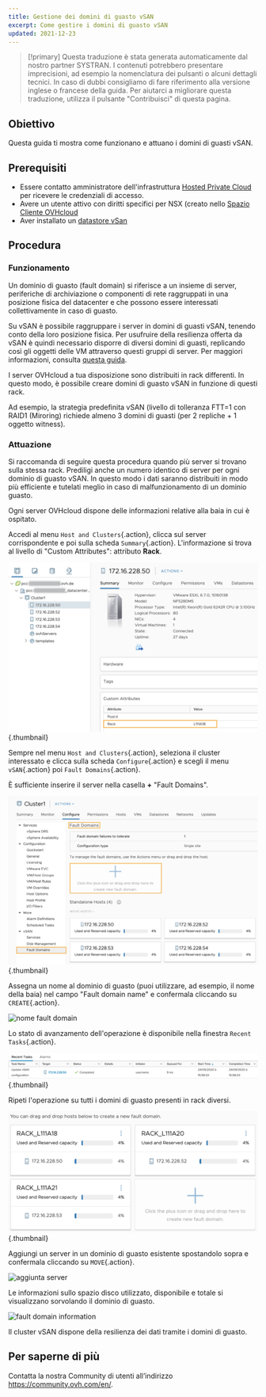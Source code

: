 ```yaml
---
title: Gestione dei domini di guasto vSAN
excerpt: Come gestire i domini di guasto vSAN
updated: 2021-12-23
---
```


> [!primary]
> Questa traduzione è stata generata automaticamente dal nostro partner SYSTRAN. I contenuti potrebbero presentare imprecisioni, ad esempio la nomenclatura dei pulsanti o alcuni dettagli tecnici. In caso di dubbi consigliamo di fare riferimento alla versione inglese o francese della guida. Per aiutarci a migliorare questa traduzione, utilizza il pulsante "Contribuisci" di questa pagina.
>


## Obiettivo

Questa guida ti mostra come funzionano e attuano i domini di guasti vSAN.

## Prerequisiti

- Essere contatto amministratore dell'infrastruttura [Hosted Private Cloud](https://www.ovhcloud.com/it/enterprise/products/hosted-private-cloud/) per ricevere le credenziali di accesso.
- Avere un utente attivo con diritti specifici per NSX (creato nello [Spazio Cliente OVHcloud](https://www.ovh.com/auth/?action=gotomanager&from=https://www.ovh.it/&ovhSubsidiary=it)
- Aver installato un [datastore vSan](/pages/hosted_private_cloud/hosted_private_cloud_powered_by_vmware/vmware_vsan)

## Procedura

### Funzionamento

Un dominio di guasto (fault domain) si riferisce a un insieme di server, periferiche di archiviazione o componenti di rete raggruppati in una posizione fisica del datacenter e che possono essere interessati collettivamente in caso di guasto.

Su vSAN è possibile raggruppare i server in domini di guasti vSAN, tenendo conto della loro posizione fisica.
Per usufruire della resilienza offerta da vSAN è quindi necessario disporre di diversi domini di guasti, replicando così gli oggetti delle VM attraverso questi gruppi di server. Per maggiori informazioni, consulta [questa guida](https://core.vmware.com/resource/vmware-vsan-design-guide#sec8-sub3).

I server OVHcloud a tua disposizione sono distribuiti in rack differenti. In questo modo, è possibile creare domini di guasto vSAN in funzione di questi rack.

Ad esempio, la strategia predefinita vSAN (livello di tolleranza FTT=1 con RAID1 (Miroring) richiede almeno 3 domini di guasti (per 2 repliche + 1 oggetto witness).

### Attuazione

Si raccomanda di seguire questa procedura quando più server si trovano sulla stessa rack. Prediligi anche un numero identico di server per ogni dominio di guasto vSAN.
In questo modo i dati saranno distribuiti in modo più efficiente e tutelati meglio in caso di malfunzionamento di un dominio guasto.

Ogni server OVHcloud dispone delle informazioni relative alla baia in cui è ospitato.

Accedi al menu `Host and Clusters`{.action}, clicca sul server corrispondente e poi sulla scheda `Summary`{.action}. L'informazione si trova al livello di "Custom Attributes": attributo **Rack**.

![attribut Rack](images/01.png){.thumbnail}

Sempre nel menu `Host and Clusters`{.action}, seleziona il cluster interessato e clicca sulla scheda `Configure`{.action} e scegli il menu `vSAN`{.action} poi `Fault Domains`{.action}.

È sufficiente inserire il server nella casella **+** "Fault Domains".

![fault domain](images/02.png){.thumbnail}

Assegna un nome al dominio di guasto (puoi utilizzare, ad esempio, il nome della baia) nel campo "Fault domain name" e confermala cliccando su `CREATE`{.action}.

<img src="https://raw.githubusercontent.com/ovh/docs/develop/pages/hosted_private_cloud/hosted_private_cloud_powered_by_vmware/vmware_vsan_fault_domain/images/03.png" alt="nome fault domain" class="thumbnail" width="70%" height="70%">

Lo stato di avanzamento dell'operazione è disponibile nella finestra `Recent Tasks`{.action}.

![fault domain Task](images/04.png){.thumbnail}

Ripeti l'operazione su tutti i domini di guasto presenti in rack diversi.

![aggiunta multipli fault domains](images/05.png){.thumbnail}

Aggiungi un server in un dominio di guasto esistente spostandolo sopra e confermala cliccando su `MOVE`{.action}.

<img src="https://raw.githubusercontent.com/ovh/docs/develop/pages/hosted_private_cloud/hosted_private_cloud_powered_by_vmware/vmware_vsan_fault_domain/images/06.png" alt="aggiunta server" class="thumbnail" width="70%" height="70%">

Le informazioni sullo spazio disco utilizzato, disponibile e totale si visualizzano sorvolando il dominio di guasto.

<img src="https://raw.githubusercontent.com/ovh/docs/develop/pages/hosted_private_cloud/hosted_private_cloud_powered_by_vmware/vmware_vsan_fault_domain/images/07.png" alt="fault domain information" class="thumbnail" width="60%" height="60%">

Il cluster vSAN dispone della resilienza dei dati tramite i domini di guasto.

## Per saperne di più

Contatta la nostra Community di utenti all’indirizzo <https://community.ovh.com/en/>.
